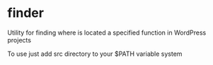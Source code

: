 # finder
Utility for finding where is located a specified function in WordPress projects

To use just add src directory to your $PATH variable system
